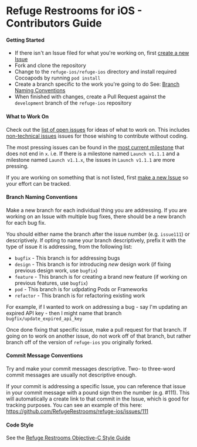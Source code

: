 Refuge Restrooms for iOS - Contributors Guide
============================================

#### Getting Started

* If there isn't an Issue filed for what you're working on, first [create a new Issue](https://github.com/RefugeRestrooms/refuge-ios/issues/new)
* Fork and clone the repository
* Change to the `refuge-ios/refuge-ios` directory and install required Cocoapods by running `pod install`
* Create a branch specific to the work you're going to do See: [Branch Naming Conventions](#branch-naming-conventions)
* When finished with changes, create a Pull Request against the `development` branch of the `refuge-ios` repository

#### What to Work On

Check out the [list of open issues](https://github.com/RefugeRestrooms/refuge-ios/issues) for ideas of what to work on. This includes [non-technical issues](https://github.com/RefugeRestrooms/refuge-ios/labels/non-technical) issues for those wishing to contribute without coding.

The most pressing issues can be found in the [most current milestone](https://github.com/RefugeRestrooms/refuge-ios/milestones) that does not end in `x`. i.e. If there is a milestone named `Launch v1.1.1` and a milestone named `Launch v1.1.x`, the issues in `Launch v1.1.1` are more pressing.

If you are working on something that is not listed, first [make a new Issue](https://github.com/RefugeRestrooms/refuge-ios/issues/new) so your effort can be tracked.

#### Branch Naming Conventions

Make a new branch for each individual thing you are addressing. If you are working on an Issue with multiple bug fixes, there should be a new branch for each bug fix.

You should either name the branch after the issue number (e.g. `issue111`) or descriptively. If opting to name your branch descriptively, prefix it with the type of issue it is addressing, from the following list:

* `bugfix` - This branch is for addressing bugs
* `design` - This branch is for introducing *new* design work (if fixing previous design work, use `bugfix`)
* `feature` - This branch is for creating a brand new feature (if working on previous features, use `bugfix`)
* `pod` - This branch is for udpdating Pods or Frameworks
* `refactor` - This branch is for refactoring existing work

For example, if I wanted to work on addressing a bug - say I'm updating an expired API key - then I might name that branch `bugfix/update_expired_api_key`

Once done fixing that specific issue, make a pull request for that branch. If going on to work on another issue, do not work off of that branch, but rather branch off of the version of `refuge-ios` you originally forked.

#### Commit Message Conventions

Try and make your commit messages descriptive. Two- to three-word commit messages are usually not descriptive enough.

If your commit is addressing a specific Issue, you can reference that issue in your commit message with a pound sign then the number (e.g. #111). This will automatically a create link to that commit in the Issue, which is good for tracking purposes. You can see an example of this here: https://github.com/RefugeRestrooms/refuge-ios/issues/111

#### Code Style

See the [Refuge Restrooms Objective-C Style Guide](https://github.com/RefugeRestrooms/objective-c-style-guide)
